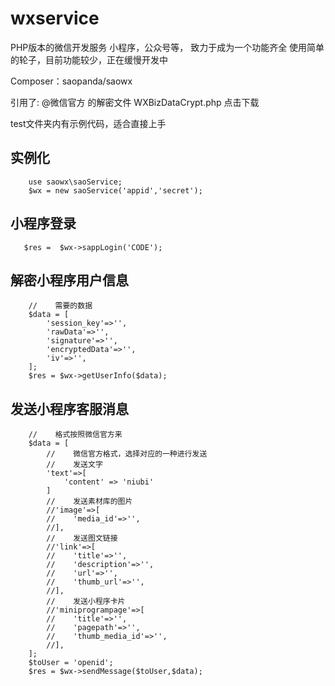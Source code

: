 # wxservice
PHP版本的微信开发服务 小程序，公众号等，
致力于成为一个功能齐全 使用简单的轮子，目前功能较少，正在缓慢开发中

Composer：<a href="https://packagist.org/packages/saopanda/saowx" style=" text-decoration-line: none;font-size: 14px; white-space: normal;">saopanda/saowx</a>

引用了:
@微信官方 的解密文件 WXBizDataCrypt.php <a href="http://undefined" style=" text-decoration-line: none;font-size: 14px; white-space: normal;">点击下载</a>

test文件夹内有示例代码，适合直接上手

## 实例化
```
    use saowx\saoService;
    $wx = new saoService('appid','secret');
```
## 小程序登录
```
   $res =  $wx->sappLogin('CODE');
```
## 解密小程序用户信息
```
    //    需要的数据
    $data = [
        'session_key'=>'',
        'rawData'=>'',
        'signature'=>'',
        'encryptedData'=>'',
        'iv'=>'',
    ];
    $res = $wx->getUserInfo($data);
```
## 发送小程序客服消息
```
    //    格式按照微信官方来
    $data = [
        //    微信官方格式，选择对应的一种进行发送
        //    发送文字
        'text'=>[
            'content' => 'niubi'
        ]
        //    发送素材库的图片
        //'image'=>[
        //    'media_id'=>'',
        //],
        //    发送图文链接
        //'link'=>[
        //    'title'=>'',
        //    'description'=>'',
        //    'url'=>'',
        //    'thumb_url'=>'',
        //],
        //    发送小程序卡片
        //'miniprogrampage'=>[
        //    'title'=>'',
        //    'pagepath'=>'',
        //    'thumb_media_id'=>'',
        //],
    ];
    $toUser = 'openid';
    $res = $wx->sendMessage($toUser,$data);

```

